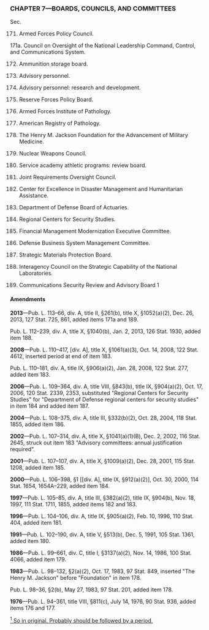 ### **CHAPTER 7—BOARDS, COUNCILS, AND COMMITTEES** ###

Sec.

171. Armed Forces Policy Council.

171a. Council on Oversight of the National Leadership Command, Control, and Communications System.

172. Ammunition storage board.

173. Advisory personnel.

174. Advisory personnel: research and development.

175. Reserve Forces Policy Board.

176. Armed Forces Institute of Pathology.

177. American Registry of Pathology.

178. The Henry M. Jackson Foundation for the Advancement of Military Medicine.

179. Nuclear Weapons Council.

180. Service academy athletic programs: review board.

181. Joint Requirements Oversight Council.

182. Center for Excellence in Disaster Management and Humanitarian Assistance.

183. Department of Defense Board of Actuaries.

184. Regional Centers for Security Studies.

185. Financial Management Modernization Executive Committee.

186. Defense Business System Management Committee.

187. Strategic Materials Protection Board.

188. Interagency Council on the Strategic Capability of the National Laboratories.

189. Communications Security Review and Advisory Board 1

#### Amendments ####

**2013**—Pub. L. 113–66, div. A, title II, §261(b), title X, §1052(a)(2), Dec. 26, 2013, 127 Stat. 725, 861, added items 171a and 189.

Pub. L. 112–239, div. A, title X, §1040(b), Jan. 2, 2013, 126 Stat. 1930, added item 188.

**2008**—Pub. L. 110–417, [div. A], title X, §1061(a)(3), Oct. 14, 2008, 122 Stat. 4612, inserted period at end of item 183.

Pub. L. 110–181, div. A, title IX, §906(a)(2), Jan. 28, 2008, 122 Stat. 277, added item 183.

**2006**—Pub. L. 109–364, div. A, title VIII, §843(b), title IX, §904(a)(2), Oct. 17, 2006, 120 Stat. 2339, 2353, substituted "Regional Centers for Security Studies" for "Department of Defense regional centers for security studies" in item 184 and added item 187.

**2004**—Pub. L. 108–375, div. A, title III, §332(b)(2), Oct. 28, 2004, 118 Stat. 1855, added item 186.

**2002**—Pub. L. 107–314, div. A, title X, §1041(a)(1)(B), Dec. 2, 2002, 116 Stat. 2645, struck out item 183 "Advisory committees: annual justification required".

**2001**—Pub. L. 107–107, div. A, title X, §1009(a)(2), Dec. 28, 2001, 115 Stat. 1208, added item 185.

**2000**—Pub. L. 106–398, §1 [[div. A], title IX, §912(a)(2)], Oct. 30, 2000, 114 Stat. 1654, 1654A–229, added item 184.

**1997**—Pub. L. 105–85, div. A, title III, §382(a)(2), title IX, §904(b), Nov. 18, 1997, 111 Stat. 1711, 1855, added items 182 and 183.

**1996**—Pub. L. 104–106, div. A, title IX, §905(a)(2), Feb. 10, 1996, 110 Stat. 404, added item 181.

**1991**—Pub. L. 102–190, div. A, title V, §513(b), Dec. 5, 1991, 105 Stat. 1361, added item 180.

**1986**—Pub. L. 99–661, div. C, title I, §3137(a)(2), Nov. 14, 1986, 100 Stat. 4066, added item 179.

**1983**—Pub. L. 98–132, §2(a)(2), Oct. 17, 1983, 97 Stat. 849, inserted "The Henry M. Jackson" before "Foundation" in item 178.

Pub. L. 98–36, §2(b), May 27, 1983, 97 Stat. 201, added item 178.

**1976**—Pub. L. 94–361, title VIII, §811(c), July 14, 1976, 90 Stat. 936, added items 176 and 177.

[<sup>1</sup> So in original. Probably should be followed by a period.](#CHAPTER7_1)